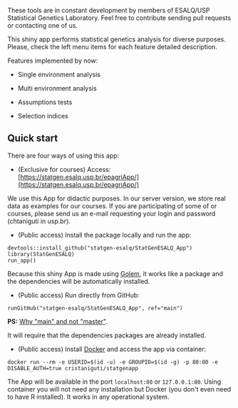 These tools are in constant development by members of ESALQ/USP Statistical Genetics Laboratory. Feel free to contribute sending pull requests or contacting one of us.

This shiny app performs statistical genetics analysis for diverse purposes. Please, check the left menu items for each feature detailed description.

Features implemented by now:

* Single environment analysis

* Multi environment analysis

* Assumptions tests

* Selection indices

## Quick start

There are four ways of using this app:

* (Exclusive for courses) Access: [https://statgen.esalq.usp.br/epagriApp/](https://statgen.esalq.usp.br/epagriApp/)

We use this App for didactic purposes. In our server version, we store real data as examples for our courses. If you are participating of some of or courses, please send us an e-mail requesting your login and password (chtaniguti in usp.br).

* (Public access) Install the package locally and run the app:

```{r, eval=FALSE}
devtools::install_github("statgen-esalq/StatGenESALQ_App")
library(StatGenESALQ)
run_app()
```

Because this shiny App is made using [Golem](https://golemverse.org/), it works like a package and the dependencies will be automatically installed. 

* (Public access) Run directly from GitHub:

```{r, eval=FALSE}
runGitHub("statgen-esalq/StatGenESALQ_App", ref="main")
```

**PS:** [Why "main" and not "master"](https://www.zdnet.com/article/github-to-replace-master-with-main-starting-next-month/#:~:text=GitHub%20repositories%20are%20where%20users,of%20a%20source%20code%20repository.&text=1%2C%202020%2C%20any%20new%20repositories,master%2C%22%20the%20company%20said.).

It will require that the dependencies packages are already installed.

* (Public access) Install [Docker](https://www.docker.com/get-started) and access the app via container:

```{bash, eval=FALSE}
docker run --rm -e USERID=$(id -u) -e GROUPID=$(id -g) -p 80:80 -e DISABLE_AUTH=true cristaniguti/statgenapp
```

The App will be available in the port `localhost:80` or `127.0.0.1:80`. Using container you will not need any installation but Docker (you don't even need to have R installed). It works in any operational system.

